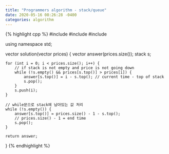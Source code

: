 ```yaml
---
title: "Programmers algorithm - stack/queue"
date: 2020-05-16 08:26:28 -0400
categories: algorithm
---
```



{% highlight cpp %}
#include <string>
#include <vector>
#include <stack>

using namespace std;

vector<int> solution(vector<int> prices) {
    vector<int> answer(prices.size());
    stack<int> s;
    
    for (int i = 0; i < prices.size(); i++) {
        // if stack is not empty and price is not going down
        while (!s.empty() && prices[s.top()] > prices[i]) {
            answer[s.top()] = i - s.top(); // current time - top of stack
            s.pop();
        }
        s.push(i);
    }
    
    // while문으로 stack에 남아있는 값 처리 
    while (!s.empty()) {
        answer[s.top()] = prices.size() - 1 - s.top();
        // prices.size() - 1 = end time 
        s.pop();
    }
    
    return answer;
}
{% endhighlight %}
